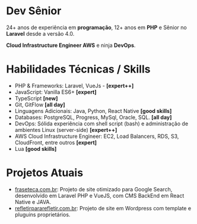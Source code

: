 # Dev Sênior

24+ anos de experiência em **programação**, 12+ anos em **PHP** e Sênior no **Laravel** desde a versão 4.0.

**Cloud Infrastructure Engineer AWS** e ninja **DevOps**.


# Habilidades Técnicas / Skills

- PHP & Frameworks: Laravel, VueJs - **[expert++]**
- JavaScript: Vanilla ES6+ **[expert]**
- TypeScript **[new]**
- Git, GitFlow **[all day]**
- Linguagens Adicionais: Java, Python, React Native **[good skills]**
- Databases: PostgreSQL, Progress, MySql, Oracle, SQL. **[all day]** 
- DevOps: Sólida experiência com shell script (bash) e administração de ambientes Linux (server-side) **[expert++]**
- AWS Cloud Infrastructure Engineer: EC2, Load Balancers, RDS, S3, CloudFront, entre outros **[expert]**
- Lua **[good skills]**


# Projetos Atuais

- [fraseteca.com.br](http://fraseteca.com.br/): Projeto de site otimizado para Google Search, desenvolvido em Laravel PHP e VueJS, com CMS BackEnd em React Native e JAVA.
- [refletirpararefletir.com.br](https://www.refletirpararefletir.com.br/): Projeto de site em Wordpress com template e pluguins proprietários.

